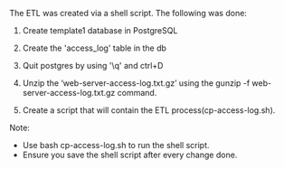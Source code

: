 The ETL was created via a shell script. The following was done:

1. Create template1 database in PostgreSQL 

2. Create the 'access_log' table in the db

3. Quit postgres by using '\q' and ctrl+D

4. Unzip the ‘web-server-access-log.txt.gz’ using the
gunzip -f web-server-access-log.txt.gz command.

5. Create a script that will contain the ETL process(cp-access-log.sh). 

Note:
- Use bash cp-access-log.sh to run the shell script.
- Ensure you save the shell script after every change done.

